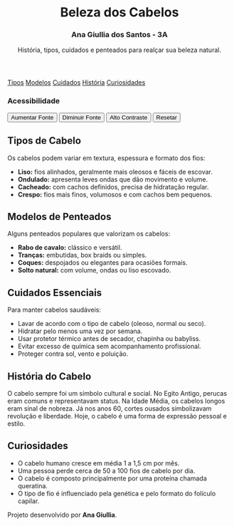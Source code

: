 <!DOCTYPE html>
<html lang="pt-BR">
<head>
  <meta charset="UTF-8">
  <title>Beleza dos Cabelos</title>
  <link rel="stylesheet" href="style.css">
</head>
<body>
  <header>
    <h1>Beleza dos Cabelos</h1>
    <h3>Ana Giullia dos Santos - 3A</h3>
    <p>História, tipos, cuidados e penteados para realçar sua beleza natural.</p>
  </header>
  <nav>
    <a href="#tipos">Tipos</a>
    <a href="#modelos">Modelos</a>
    <a href="#cuidados">Cuidados</a>
    <a href="#historia">História</a>
    <a href="#curiosidades">Curiosidades</a>
  </nav>
  <main>
    <!-- Menu de acessibilidade lateral -->
    <div id="acessibilidade">
      <h3>Acessibilidade</h3>
      <button onclick="aumentarFonte()">Aumentar Fonte</button>
      <button onclick="diminuirFonte()">Diminuir Fonte</button>
      <button onclick="alternarContraste()">Alto Contraste</button>
      <button onclick="resetar()">Resetar</button>
    </div>
    <!-- Conteúdo principal -->
    <div id="conteudo">
      <section id="tipos">
        <h2>Tipos de Cabelo</h2>
        <p>Os cabelos podem variar em textura, espessura e formato dos fios:</p>
        <ul>
          <li><strong>Liso:</strong> fios alinhados, geralmente mais oleosos e fáceis de escovar.</li>
          <li><strong>Ondulado:</strong> apresenta leves ondas que dão movimento e volume.</li>
          <li><strong>Cacheado:</strong> com cachos definidos, precisa de hidratação regular.</li>
          <li><strong>Crespo:</strong> fios mais finos, volumosos e com cachos bem pequenos.</li>
        </ul>
      </section>
      <section id="modelos">
        <h2>Modelos de Penteados</h2>
        <p>Alguns penteados populares que valorizam os cabelos:</p>
        <ul>
          <li><strong>Rabo de cavalo:</strong> clássico e versátil.</li>
          <li><strong>Tranças:</strong> embutidas, box braids ou simples.</li>
          <li><strong>Coques:</strong> despojados ou elegantes para ocasiões formais.</li>
          <li><strong>Solto natural:</strong> com volume, ondas ou liso escovado.</li>
        </ul>
      </section>
      <section id="cuidados">
        <h2>Cuidados Essenciais</h2>
        <p>Para manter cabelos saudáveis:</p>
        <ul>
          <li>Lavar de acordo com o tipo de cabelo (oleoso, normal ou seco).</li>
          <li>Hidratar pelo menos uma vez por semana.</li>
          <li>Usar protetor térmico antes de secador, chapinha ou babyliss.</li>
          <li>Evitar excesso de química sem acompanhamento profissional.</li>
          <li>Proteger contra sol, vento e poluição.</li>
        </ul>
      </section>
      <section id="historia">
        <h2>História do Cabelo</h2>
        <p>O cabelo sempre foi um símbolo cultural e social. No Egito Antigo, perucas eram comuns e representavam status. 
        Na Idade Média, os cabelos longos eram sinal de nobreza. 
        Já nos anos 60, cortes ousados simbolizavam revolução e liberdade. 
        Hoje, o cabelo é uma forma de expressão pessoal e estilo.</p>
      </section>
      <section id="curiosidades">
        <h2>Curiosidades</h2>
        <ul>
          <li>O cabelo humano cresce em média 1 a 1,5 cm por mês.</li>
          <li>Uma pessoa perde cerca de 50 a 100 fios de cabelo por dia.</li>
          <li>O cabelo é composto principalmente por uma proteína chamada queratina.</li>
          <li>O tipo de fio é influenciado pela genética e pelo formato do folículo capilar.</li>
        </ul>
      </section>
    </div>
  </main>

  <footer>
    Projeto desenvolvido por <strong>Ana Giullia</strong>.
  </footer>

  <script src="script.js"></script>
</body>
</html>
